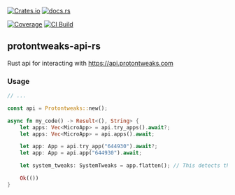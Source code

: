 [![Crates.io][crates-image]][crates-url] [![docs.rs][docsrs-image]][docsrs-url]

[![Coverage][coverage-image]][coverage-url] [![CI Build][github-actions-image]][github-actions-url]

## protontweaks-api-rs

Rust api for interacting with https://api.protontweaks.com

### Usage

```rs
// ...

const api = Protontweaks::new();

async fn my_code() -> Result<(), String> {
    let apps: Vec<MicroApp> = api.try_apps().await?;
    let apps: Vec<MicroApp> = api.apps().await;

    let app: App = api.try_app("644930").await?;
    let app: App = api.app("644930").await;

    let system_tweaks: SystemTweaks = app.flatten(); // This detects the local gpu and merges gpu-specific tweaks into the top level tweaks

    Ok(())
}
```

[github-actions-image]: https://img.shields.io/github/actions/workflow/status/rain-cafe/protontweaks-api-rs/ci.yml?event=push
[github-actions-url]: https://github.com/rain-cafe/protontweaks-api-rs/actions/workflows/ci.yml?query=branch%3Amain
[coverage-image]: https://img.shields.io/codecov/c/github/rain-cafe/protontweaks-api-rs
[coverage-url]: https://app.codecov.io/gh/rain-cafe/protontweaks-api-rs
[crates-image]: https://img.shields.io/crates/v/protontweaks-api.svg
[crates-url]: https://crates.io/crates/protontweaks-api
[docsrs-image]: https://docs.rs/protontweaks-api/badge.svg
[docsrs-url]: https://docs.rs/protontweaks-api/
